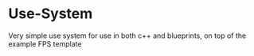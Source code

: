 Use-System
==========

Very simple use system for use in both c++ and blueprints, on top of the example FPS template
